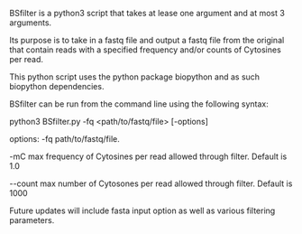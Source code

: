 BSfilter is a python3 script that takes at lease one argument and at most 3 arguments.

Its purpose is to take in a fastq file and output a fastq file from the original that contain reads with a specified frequency and/or counts of Cytosines per read.

This python script uses the python package biopython and as such biopython dependencies.

BSfilter can be run from the command line using the following syntax:

python3 BSfilter.py -fq <path/to/fastq/file> [-options]

options:
-fq <string>    path/to/fastq/file.

-mC <float>    max frequency of Cytosines per read allowed through filter. Default is 1.0

--count <integer>    max number of Cytosones per read allowed through filter. Default is 1000
  
  
Future updates will include fasta input option as well as various filtering parameters.
